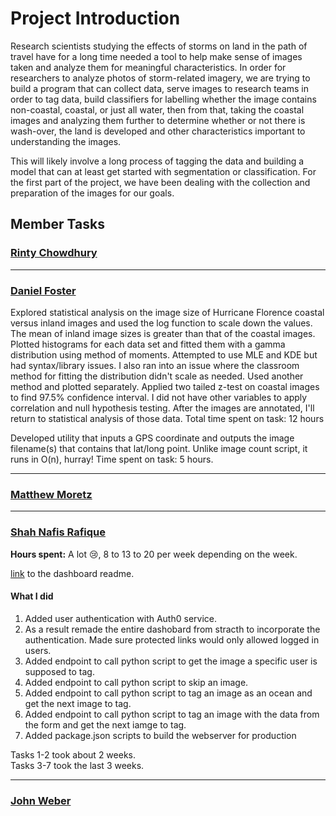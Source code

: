 # Project Introduction

Research scientists studying the effects of storms on land in the path of travel
have for a long time needed a tool to help make sense of images taken and
analyze them for meaningful characteristics. In order for researchers to analyze
photos of storm-related imagery, we are trying to build a program that can
collect data, serve images to research teams in order to tag data, build
classifiers for labelling whether the image contains non-coastal, coastal, or
just all water, then from that, taking the coastal images and analyzing them
further to determine whether or not there is wash-over, the land is developed
and other characteristics important to understanding the images.

This will likely involve a long process of tagging the data and building a model
that can at least get started with segmentation or classification. For the first
part of the project, we have been dealing with the collection and preparation of
the images for our goals.

## Member Tasks

### [**Rinty Chowdhury**](https://github.com/rintychy)  

<!-- Insert tasks here -->

---

### [**Daniel Foster**](https://github.com/dlfosterbot)  

Explored statistical analysis on the image size of Hurricane Florence coastal versus inland images and used the log function to scale down the values. The mean of inland image sizes is greater than that of the coastal images. Plotted histograms for each data set and fitted them with a gamma distribution using method of moments. Attempted to use MLE and KDE but had syntax/library issues. I also ran into an issue where the classroom method for fitting the distribution didn't scale as needed. Used another method and plotted separately. Applied two tailed z-test on coastal images to find 97.5% confidence interval. I did not have other variables to apply correlation and null hypothesis testing. After the images are annotated, I'll return to statistical analysis of those data. 
Total time spent on task: 12 hours

Developed utility that inputs a GPS coordinate and outputs the image filename(s) that contains that lat/long point. Unlike image count script, it runs in O(n), hurray! Time spent on task: 5 hours.

---  

### [**Matthew Moretz**](https://github.com/Matmorcat)  

<!-- Insert tasks here -->

---

### [**Shah Nafis Rafique**](https://github.com/ShahNafisRafique)  

**Hours spent:** A lot 😢, 8 to 13 to 20 per week depending on the week.

[link](https://post-storm-imagery.readthedocs.io/en/latest/dashboard/) to the dashboard readme.

#### What I did

1. Added user authentication with Auth0 service.
2. As a result remade the entire dashobard from stracth to incorporate the
   authentication. Made sure protected links would only allowed logged in users.
3. Added endpoint to call python script to get the image a specific user is
   supposed to tag.  
4. Added endpoint to call python script to skip an image.
5. Added endpoint to call python script to tag an image as an ocean and get the
   next image to tag.
6. Added endpoint to call python script to tag an image with the data from the
   form and get the next iamge to tag.
7. Added package.json scripts to build the webserver for production

Tasks 1-2 took about 2 weeks.  
Tasks 3-7 took the last 3 weeks.

---

### [**John Weber**](https://github.com/JWeb56)  

<!-- Insert tasks here -->
